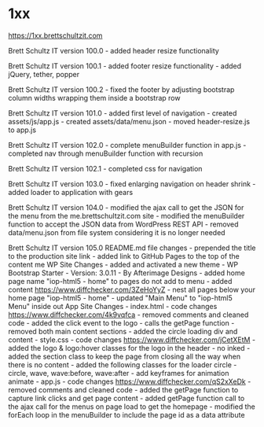 # 1xx

https://1xx.brettschultzit.com

Brett Schultz IT version 100.0
	- added header resize functionality

Brett Schultz IT version 100.1
	- added footer resize functionality
	- added jQuery, tether, popper

Brett Schultz IT version 100.2
	- fixed the footer by adjusting bootstrap column widths wrapping them inside a bootstrap row

Brett Schultz IT version 101.0
	- added first level of navigation
	- created assets/js/app.js
	- created assets/data/menu.json
	- moved header-resize.js to app.js

Brett Schultz IT version 102.0
	- complete menuBuilder function in app.js
	- completed nav through menuBuilder function with recursion

Brett Schultz IT version 102.1
	- completed css for navigation

Brett Schultz IT version 103.0
	- fixed enlarging navigation on header shrink
	- added loader to application with gears

Brett Schultz IT version 104.0
	- modified the ajax call to get the JSON for the menu from the me.brettschultzit.com site
	- modified the menuBuilder function to accept the JSON data from WordPress REST API
	- removed data/menu.json from file system considering it is no longer needed

Brett Schultz IT version 105.0
	README.md file changes
		- prepended the title to the production site link
		- added link to GitHub Pages to the top of the content
	me WP Site Changes
		- added and activated a new theme
			- WP Bootstrap Starter
				- Version: 3.0.11 
				- By Afterimage Designs
		- added home page name "iop-html5 - home" to pages do not add to menu
			- added content https://www.diffchecker.com/3ZeHoYyZ
			- nest all pages below your home page "iop-html5 - home"
		- updated "Main Menu" to "iop-html5 Menu"
	inside out App Site Changes
		- index.html
			- code changes https://www.diffchecker.com/4k9vqfca
			- removed comments and cleaned code
			- added the click event to the logo - calls the getPage function
			- removed both main content sections
			- added the circle loading div and content
		- style.css
			- code changes https://www.diffchecker.com/jCetXEtM
			- added the logo & logo:hover classes for the logo in the header - no inked
			- added the section class to keep the page from closing all the way when there is no content
			- added the following classes for the loader circle 
				- circle, wave, wave:before, wave:after
				- add keyframes for animation animate
		- app.js
			- code changes https://www.diffchecker.com/qS2xXeDk
			- removed comments and cleaned code
			- added the getPage function to capture link clicks and get page content
			- added getPage function call to the ajax call for the menus on page load to get the homepage
			- modified the forEach loop in the menuBuilder to include the page id as a data attribute